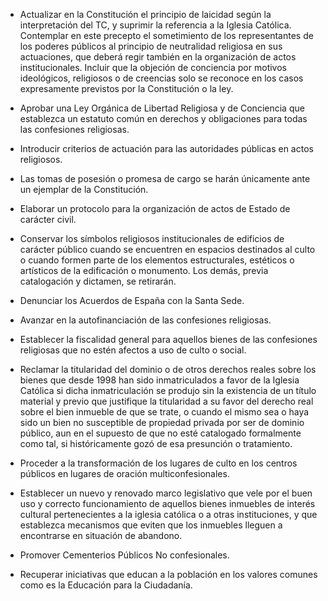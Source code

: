 
- Actualizar en la Constitución el principio de laicidad según la interpretación del
TC, y suprimir la referencia a la Iglesia Católica. Contemplar en este precepto
el sometimiento de los representantes de los poderes públicos al principio
de neutralidad religiosa en sus actuaciones, que deberá regir también en la
organización de actos institucionales. Incluir que la objeción de conciencia por
motivos ideológicos, religiosos o de creencias solo se reconoce en los casos
expresamente previstos por la Constitución o la ley.

- Aprobar una Ley Orgánica de Libertad Religiosa y de Conciencia que establezca un
estatuto común en derechos y obligaciones para todas las confesiones religiosas.

- Introducir criterios de actuación para las autoridades públicas en actos
religiosos.

- Las tomas de posesión o promesa de cargo se harán únicamente ante un
ejemplar de la Constitución.

- Elaborar un protocolo para la organización de actos de Estado de carácter civil.

- Conservar los símbolos religiosos institucionales de edificios de carácter
público cuando se encuentren en espacios destinados al culto o cuando formen
parte de los elementos estructurales, estéticos o artísticos de la edificación o
monumento. Los demás, previa catalogación y dictamen, se retirarán.

- Denunciar los Acuerdos de España con la Santa Sede.

- Avanzar en la autofinanciación de las confesiones religiosas.

- Establecer la fiscalidad general para aquellos bienes de las confesiones
religiosas que no estén afectos a uso de culto o social.

- Reclamar la titularidad del dominio o de otros derechos reales sobre los bienes
que desde 1998 han sido inmatriculados a favor de la Iglesia Católica si dicha
inmatriculación se produjo sin la existencia de un título material y previo que
justifique la titularidad a su favor del derecho real sobre el bien inmueble de que
se trate, o cuando el mismo sea o haya sido un bien no susceptible de propiedad
privada por ser de dominio público, aun en el supuesto de que no esté catalogado
formalmente como tal, si históricamente gozó de esa presunción o tratamiento.

- Proceder a la transformación de los lugares de culto en los centros públicos en
lugares de oración multiconfesionales.

- Establecer un nuevo y renovado marco legislativo que vele por el buen uso y
correcto funcionamiento de aquellos bienes inmuebles de interés cultural
pertenecientes a la iglesia católica o a otras instituciones, y que establezca
mecanismos que eviten que los inmuebles lleguen a encontrarse en situación
de abandono.

- Promover Cementerios Públicos No confesionales.

- Recuperar iniciativas que educan a la población en los valores comunes como
es la Educación para la Ciudadanía.
